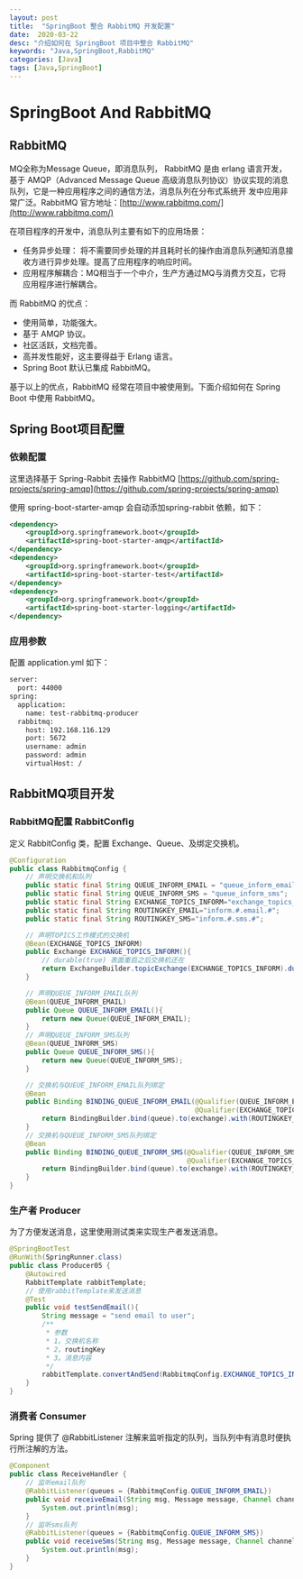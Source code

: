 ```yaml
---
layout: post
title:  "SpringBoot 整合 RabbitMQ 开发配置"
date:  2020-03-22
desc: "介绍如何在 SpringBoot 项目中整合 RabbitMQ"
keywords: "Java,SpringBoot,RabbitMQ"
categories: [Java]
tags: [Java,SpringBoot]
---
```

# SpringBoot And RabbitMQ

## RabbitMQ

MQ全称为Message Queue，即消息队列， RabbitMQ 是由 erlang 语言开发，基于 AMQP（Advanced Message Queue 高级消息队列协议）协议实现的消息队列，它是一种应用程序之间的通信方法，消息队列在分布式系统开 发中应用非常广泛。RabbitMQ 官方地址：[http://www.rabbitmq.com/](http://www.rabbitmq.com/)

在项目程序的开发中，消息队列主要有如下的应用场景：

- 任务异步处理： 将不需要同步处理的并且耗时长的操作由消息队列通知消息接收方进行异步处理。提高了应用程序的响应时间。 
- 应用程序解耦合：MQ相当于一个中介，生产方通过MQ与消费方交互，它将应用程序进行解耦合。

而 RabbitMQ 的优点：

- 使用简单，功能强大。 
- 基于 AMQP 协议。 
- 社区活跃，文档完善。 
- 高并发性能好，这主要得益于 Erlang 语言。 
- Spring Boot 默认已集成 RabbitMQ。

基于以上的优点，RabbitMQ 经常在项目中被使用到。下面介绍如何在 Spring Boot 中使用 RabbitMQ。

## Spring Boot项目配置

### 依赖配置

这里选择基于 Spring-Rabbit 去操作 RabbitMQ [https://github.com/spring-projects/spring-amqp](https://github.com/spring-projects/spring-amqp)

使用 spring-boot-starter-amqp 会自动添加spring-rabbit 依赖，如下：

```xml
<dependency>
    <groupId>org.springframework.boot</groupId>
    <artifactId>spring-boot-starter-amqp</artifactId>
</dependency>
<dependency>
    <groupId>org.springframework.boot</groupId>
    <artifactId>spring-boot-starter-test</artifactId>
</dependency>
<dependency>
    <groupId>org.springframework.boot</groupId>
    <artifactId>spring-boot-starter-logging</artifactId>
</dependency>
```

### 应用参数

配置 application.yml 如下：

```xml
server:
  port: 44000
spring:
  application:
    name: test-rabbitmq-producer
  rabbitmq:
    host: 192.168.116.129
    port: 5672
    username: admin
    password: admin
    virtualHost: /
```

## RabbitMQ项目开发

### RabbitMQ配置 RabbitConﬁg

定义 RabbitConﬁg 类，配置 Exchange、Queue、及绑定交换机。

```java
@Configuration
public class RabbitmqConfig {
    // 声明交换机和队列
    public static final String QUEUE_INFORM_EMAIL = "queue_inform_email";
    public static final String QUEUE_INFORM_SMS = "queue_inform_sms";
    public static final String EXCHANGE_TOPICS_INFORM="exchange_topics_inform";
    public static final String ROUTINGKEY_EMAIL="inform.#.email.#";
    public static final String ROUTINGKEY_SMS="inform.#.sms.#";

    // 声明TOPICS工作模式的交换机
    @Bean(EXCHANGE_TOPICS_INFORM)
    public Exchange EXCHANGE_TOPICS_INFORM(){
        // durable(true) 表面重启之后交换机还在
        return ExchangeBuilder.topicExchange(EXCHANGE_TOPICS_INFORM).durable(true).build();
    }

    // 声明QUEUE_INFORM_EMAIL队列
    @Bean(QUEUE_INFORM_EMAIL)
    public Queue QUEUE_INFORM_EMAIL(){
        return new Queue(QUEUE_INFORM_EMAIL);
    }
    // 声明QUEUE_INFORM_SMS队列
    @Bean(QUEUE_INFORM_SMS)
    public Queue QUEUE_INFORM_SMS(){
        return new Queue(QUEUE_INFORM_SMS);
    }

    // 交换机与QUEUE_INFORM_EMAIL队列绑定
    @Bean
    public Binding BINDING_QUEUE_INFORM_EMAIL(@Qualifier(QUEUE_INFORM_EMAIL) Queue queue,
                                              @Qualifier(EXCHANGE_TOPICS_INFORM) Exchange exchange){
        return BindingBuilder.bind(queue).to(exchange).with(ROUTINGKEY_EMAIL).noargs();
    }
    // 交换机与QUEUE_INFORM_SMS队列绑定
    @Bean
    public Binding BINDING_QUEUE_INFORM_SMS(@Qualifier(QUEUE_INFORM_SMS) Queue queue,
                                            @Qualifier(EXCHANGE_TOPICS_INFORM) Exchange exchange){
        return BindingBuilder.bind(queue).to(exchange).with(ROUTINGKEY_SMS).noargs();
    }
}
```

### 生产者 Producer

为了方便发送消息，这里使用测试类来实现生产者发送消息。

```java
@SpringBootTest
@RunWith(SpringRunner.class)
public class Producer05 {
    @Autowired
    RabbitTemplate rabbitTemplate;
    // 使用rabbitTemplate来发送消息
    @Test
    public void testSendEmail(){
        String message = "send email to user";
        /**
         * 参数
         * 1。交换机名称
         * 2。routingKey
         * 3。消息内容
         */
        rabbitTemplate.convertAndSend(RabbitmqConfig.EXCHANGE_TOPICS_INFORM,"inform.email",message);
    }
}
```

### 消费者 Consumer

Spring 提供了 @RabbitListener 注解来监听指定的队列，当队列中有消息时便执行所注解的方法。

```java
@Component
public class ReceiveHandler {
    // 监听email队列
    @RabbitListener(queues = {RabbitmqConfig.QUEUE_INFORM_EMAIL})
    public void receiveEmail(String msg, Message message, Channel channel){
        System.out.println(msg);
    }
    // 监听sms队列
    @RabbitListener(queues = {RabbitmqConfig.QUEUE_INFORM_SMS})
    public void receiveSms(String msg, Message message, Channel channel){
        System.out.println(msg);
    }
}
```
